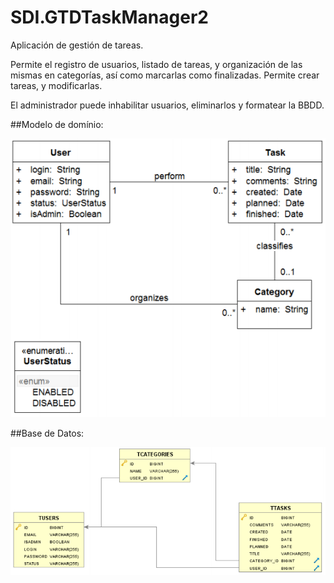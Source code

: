 # SDI.GTDTaskManager2

Aplicación de gestión de tareas.

Permite el registro de usuarios, listado de tareas, y organización de las mismas en categorías, así como marcarlas como finalizadas.
Permite crear tareas, y modificarlas.

El administrador puede inhabilitar usuarios, eliminarlos y formatear la BBDD.


##Modelo de domínio:

![alt tag](https://github.com/RaulRr/SDI.GTDTaskManager/blob/master/img/ModeloDominio.png)

##Base de Datos:

![alt tag](https://github.com/RaulRr/SDI.GTDTaskManager/blob/master/img/BaseDeDatos.png)
